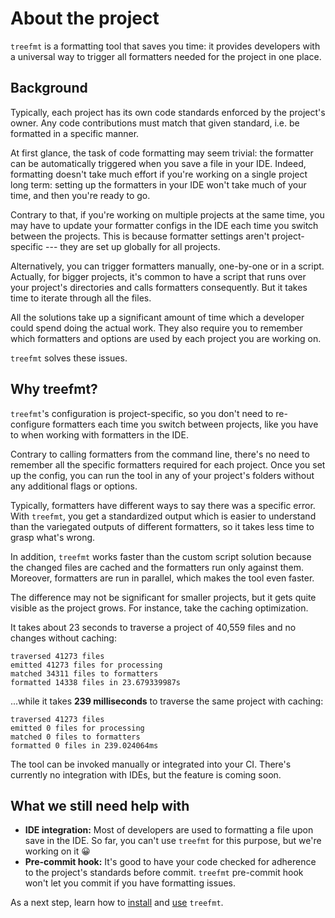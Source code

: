 # About the project

`treefmt` is a formatting tool that saves you time: it provides developers with a universal way to trigger all
formatters needed for the project in one place.

## Background

Typically, each project has its own code standards enforced by the project's owner. Any code contributions must match
that given standard, i.e. be formatted in a specific manner.

At first glance, the task of code formatting may seem trivial: the formatter can be automatically triggered when you
save a file in your IDE. Indeed, formatting doesn't take much effort if you're working on a single project long term:
setting up the formatters in your IDE won't take much of your time, and then you're ready to go.

Contrary to that, if you're working on multiple projects at the same time, you may have to update your formatter
configs in the IDE each time you switch between the projects. This is because formatter settings aren't
project-specific --- they are set up globally for all projects.

Alternatively, you can trigger formatters manually, one-by-one or in a script. Actually, for bigger projects, it's
common to have a script that runs over your project's directories and calls formatters consequently. But it takes time
to iterate through all the files.

All the solutions take up a significant amount of time which a developer could spend doing the actual work. They also
require you to remember which formatters and options are used by each project you are working on.

`treefmt` solves these issues.

## Why treefmt?

`treefmt`'s configuration is project-specific, so you don't need to re-configure formatters each time you switch
between projects, like you have to when working with formatters in the IDE.

Contrary to calling formatters from the command line, there's no need to remember all the specific formatters required
for each project. Once you set up the config, you can run the tool in any of your project's folders without any
additional flags or options.

Typically, formatters have different ways to say there was a specific error. With `treefmt`, you get a standardized
output which is easier to understand than the variegated outputs of different formatters, so it takes less time to
grasp what's wrong.

In addition, `treefmt` works faster than the custom script solution because the changed files are cached and the
formatters run only against them. Moreover, formatters are run in parallel, which makes the tool even faster.

The difference may not be significant for smaller projects, but it gets quite visible as the project grows. For
instance, take the caching optimization.

It takes about 23 seconds to traverse a project of 40,559 files and no changes without caching:

```
traversed 41273 files
emitted 41273 files for processing
matched 34311 files to formatters
formatted 14338 files in 23.679339987s
```

...while it takes **239 milliseconds** to traverse the same project with caching:

```
traversed 41273 files
emitted 0 files for processing
matched 0 files to formatters
formatted 0 files in 239.024064ms
```

The tool can be invoked manually or integrated into your CI. There's currently no integration with IDEs, but the feature is coming soon.

## What we still need help with

-   **IDE integration:** Most of developers are used to formatting a file upon save in the IDE. So far, you can't use `treefmt` for this purpose, but we're working on it 😀
-   **Pre-commit hook:** It's good to have your code checked for adherence to the project's standards before commit. `treefmt` pre-commit hook won't let you commit if you have formatting issues.

As a next step, learn how to [install] and [use] `treefmt`.

[install]: installation.md
[use]: usage.md
